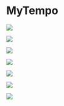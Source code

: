 # MyTempo

![](sources/authorization.png)

![](sources/mytempo.png)

![](sources/user_songs.png)

![](sources/song_profile.png)

![](sources/songs_catalog.png)

![](sources/albums_catalog.png)

![](sources/album_profile.png)
